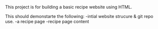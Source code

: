 This project is for building a basic recipe website using HTML.

This should demonstarte the following:
-intial website strucure & git repo use.
-a recipe page
-recipe page content
